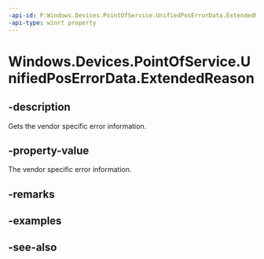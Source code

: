----api-id: P:Windows.Devices.PointOfService.UnifiedPosErrorData.ExtendedReason
-api-type: winrt property
---<!-- Property syntaxpublic uint ExtendedReason { get; }--># Windows.Devices.PointOfService.UnifiedPosErrorData.ExtendedReason## -descriptionGets the vendor specific error information.## -property-valueThe vendor specific error information.## -remarks## -examples## -see-also